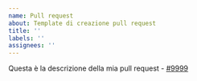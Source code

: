 ```yaml
---
name: Pull request
about: Template di creazione pull request
title: ''
labels: ''
assignees: ''
---
```


Questa è la descrizione della mia pull request - [#9999](https://github.com/centrosoftware-dev/std/issues/9999)
